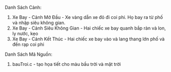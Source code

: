 Danh Sách Cảnh:

1. Xe Bay - Cảnh Mở Đầu - Xe vàng dẫn xe đỏ đi coi phi. Họ bay ra từ phố và nhập siêu không gian.
2. Xe Bay - Cảnh Siêu Không Gian - Hai chiếc xe bay quanh bắp ràn và lon, ly nước, kẹo
3. Xe Bay - Cảnh Kết Thúc - Hai chiếc xe bay vào và lang thang lớn phố và đến rạp coi phi

Danh Sách Mã Nguồn:
1. bauTroi.c - tạo họa tiết cho màu bầu trời và mặt trời
